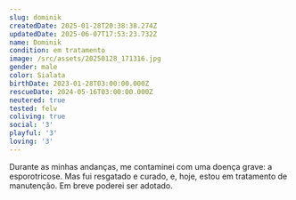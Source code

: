 ```yaml
---
slug: dominik
createdDate: 2025-01-28T20:38:38.274Z
updatedDate: 2025-06-07T17:53:23.732Z
name: Dominik
condition: em tratamento
image: /src/assets/20250128_171316.jpg
gender: male
color: Sialata
birthDate: 2023-01-28T03:00:00.000Z
rescueDate: 2024-05-16T03:00:00.000Z
neutered: true
tested: felv
coliving: true
social: '3'
playful: '3'
loving: '3'
---
```


Durante as minhas andanças, me contaminei com uma doença grave: a esporotricose. Mas fui resgatado e curado, e, hoje, estou em tratamento de manutenção. Em breve poderei ser adotado.
